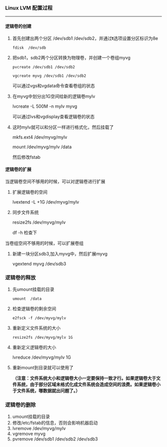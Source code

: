 ### Linux LVM 配置过程

---

#### 逻辑卷的创建

1. 首先创建出两个分区 /dev/sdb1 /dev/sdb2，并通过**t**选项设置分区标识为8e

   `fdisk  /dev/sdb`

2. 把sdb1，sdb2两个分区转换为物理卷，并创建一个卷组myvg

   `pvcreate /dev/sdb1 /dev/sdb2`

   `vgcreate myvg /dev/sdb1 /dev/sdb2`

   可以通过vgs和vgdata命令查看卷组的状态

3. 在myvg中划分出1G空间给新的逻辑卷mylv

   lvcreate -L 500M -n mylv myvg

   可以通过lvs和vgdisplay查看逻辑卷的状态

4. 这时mylv就可以和分区一样进行格式化，然后挂载了

   mkfs.ext4 /dev/myvg/mylv

   mount  /dev/myvg/mylv /data

   然后修改fstab

#### 逻辑卷的扩展

当逻辑卷空间不够用的时候，可以对逻辑卷进行扩展

1. 扩展逻辑卷的空间

   lvextend -L +1G /dev/myvg/mylv

2. 同步文件系统

   resize2fs /dev/myvg/mylv

   df -h 检查下

当卷组空间不够用的时候，可以扩展卷组

1. 新建一块分区sdb3,加入myvg中，然后扩展myvg

   vgextend myvg /dev/sdb3

### 逻辑卷的释放

1. 先umount挂载的目录

   `umount  /data`

2. 检查逻辑卷的剩余空间

   `e2fsck -f /dev/myvg/mylv`

3. 重新定义文件系统的大小

   `resize2fs /dev/myvg/mylv 1G`

4. 重新定义逻辑卷的大小

   lvreduce /dev/myvg/mylv 1G

5. 重新mount到目录就可以使用了

   **（注意：文件系统大小和逻辑卷大小一定要保持一致才行。如果逻辑卷大于文件系统，由于部分区域未格式化成文件系统会造成空间的浪费。如果逻辑卷小于文件系统，哪数据就出问题了。）**

### 逻辑卷的删除

1. umount挂载的目录
2. 修改/etc/fstab的信息，否则会影响机器启动
3. lvremove /dev/myvg/mylv
4. vgremove myvg
5. pvremove /dev/sdb1 /dev/sdb2 /dev/sdb3

